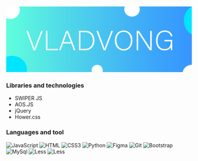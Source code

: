 ![Текст с описанием картинки](/img/NEWLOGO3.svg)
### Libraries and technologies 
* SWIPER JS 
* AOS.JS
* jQuery 
* Hower.css
### Languages and tool
![JavaScript](https://img.shields.io/badge/-JavaScript-0071FC?style=for-the-badge&logo=JavaScript)
![HTML](https://img.shields.io/badge/-HTML_5-E9E8E8?style=for-the-badge&logo=HTML5)
![CSS3](https://img.shields.io/badge/-CSS_3-0071FC?style=for-the-badge&logo=CSS3)
![Python](https://img.shields.io/badge/-Python-0071FC?style=for-the-badge&logo=Python)
![Figma](https://img.shields.io/badge/-Figma-0071FC?style=for-the-badge&logo=FIGMA)
![Git](https://img.shields.io/badge/-Git-E9E8E8?style=for-the-badge&logo=Git)
![Bootstrap](https://img.shields.io/badge/-Bootstrap-0071FC?style=for-the-badge&logo=Bootstrap)
![MySql](https://img.shields.io/badge/-MySql-E9E8E8?style=for-the-badge&logo=MySql)
![Less](https://img.shields.io/badge/-less-0071FC?style=for-the-badge&logo=less)
![Less](https://img.shields.io/badge/-adobeillustrator-E9E8E8?style=for-the-badge&logo=adobeillustrator)

